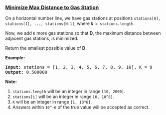 ### [Minimize Max Distance to Gas Station](https://leetcode.com/problems/minimize-max-distance-to-gas-station)

<p>On a horizontal number line, we have gas stations at positions <code>stations[0], stations[1], ..., stations[N-1]</code>, where <code>N = stations.length</code>.</p>

<p>Now, we add <code>K</code> more gas stations so that <strong>D</strong>, the maximum distance between adjacent gas stations, is minimized.</p>

<p>Return the smallest possible value of <strong>D</strong>.</p>

<p><strong>Example:</strong></p>

<pre>
<strong>Input:</strong> stations = [1, 2, 3, 4, 5, 6, 7, 8, 9, 10], K = 9
<strong>Output:</strong> 0.500000
</pre>

<p><strong>Note:</strong></p>

<ol>
	<li><code>stations.length</code> will be an integer in range <code>[10, 2000]</code>.</li>
	<li><code>stations[i]</code> will be an integer in range <code>[0, 10^8]</code>.</li>
	<li><code>K</code> will be an integer in range <code>[1, 10^6]</code>.</li>
	<li>Answers within <code>10^-6</code> of the true value will be accepted as correct.</li>
</ol>
